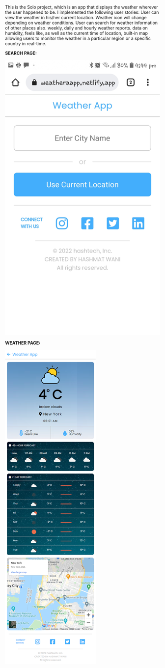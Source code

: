 This is the Solo project, which is an app that displays the weather wherever the user happened to be. I implemented the following user stories:
User can view the weather in his/her current location.
Weather icon will change depending on weather conditions.
User can search for weather information of other places also.
weekly, daily and hourly weather reports.
data on humidity, feels like, as well as the current time of location,
built-in map allowing users to monitor the weather in a particular region or a specific country in real-time.

**SEARCH PAGE:**

![Search Page Image](./readme%20Images/searchPage.jpg)

**WEATHER PAGE:**

![Weather Page Image](./readme%20Images/weather.png)
